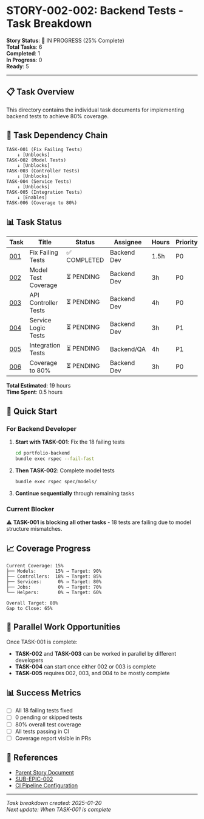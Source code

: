# STORY-002-002: Backend Tests - Task Breakdown

**Story Status**: 🔄 IN PROGRESS (25% Complete)  
**Total Tasks**: 6  
**Completed**: 1  
**In Progress**: 0  
**Ready**: 5  

---

## 📋 Task Overview

This directory contains the individual task documents for implementing backend tests to achieve 80% coverage.

## 🎯 Task Dependency Chain

```
TASK-001 (Fix Failing Tests) 
    ↓ [Unblocks]
TASK-002 (Model Tests)
    ↓ [Unblocks]
TASK-003 (Controller Tests)
    ↓ [Unblocks]
TASK-004 (Service Tests)
    ↓ [Unblocks]
TASK-005 (Integration Tests)
    ↓ [Enables]
TASK-006 (Coverage to 80%)
```

## 📊 Task Status

| Task | Title | Status | Assignee | Hours | Priority |
|------|-------|--------|----------|-------|----------|
| [001](./task-001-fix-failing-tests.md) | Fix Failing Tests | ✅ COMPLETED | Backend Dev | 1.5h | P0 |
| [002](./task-002-model-tests.md) | Model Test Coverage | ⏳ PENDING | Backend Dev | 3h | P0 |
| [003](./task-003-controller-tests.md) | API Controller Tests | ⏳ PENDING | Backend Dev | 4h | P0 |
| [004](./task-004-service-tests.md) | Service Logic Tests | ⏳ PENDING | Backend Dev | 3h | P1 |
| [005](./task-005-integration-tests.md) | Integration Tests | ⏳ PENDING | Backend/QA | 4h | P1 |
| [006](./task-006-coverage-improvement.md) | Coverage to 80% | ⏳ PENDING | Backend Dev | 3h | P0 |

**Total Estimated**: 19 hours  
**Time Spent**: 0.5 hours  

## 🚀 Quick Start

### For Backend Developer

1. **Start with TASK-001**: Fix the 18 failing tests
   ```bash
   cd portfolio-backend
   bundle exec rspec --fail-fast
   ```

2. **Then TASK-002**: Complete model tests
   ```bash
   bundle exec rspec spec/models/
   ```

3. **Continue sequentially** through remaining tasks

### Current Blocker

⚠️ **TASK-001 is blocking all other tasks** - 18 tests are failing due to model structure mismatches.

## 📈 Coverage Progress

```
Current Coverage: 15%
├── Models:       15% → Target: 90%
├── Controllers:  18% → Target: 85%
├── Services:      0% → Target: 80%
├── Jobs:          0% → Target: 70%
└── Helpers:       0% → Target: 60%

Overall Target: 80%
Gap to Close: 65%
```

## 🔄 Parallel Work Opportunities

Once TASK-001 is complete:
- **TASK-002** and **TASK-003** can be worked in parallel by different developers
- **TASK-004** can start once either 002 or 003 is complete
- **TASK-005** requires 002, 003, and 004 to be mostly complete

## 📊 Success Metrics

- [ ] All 18 failing tests fixed
- [ ] 0 pending or skipped tests
- [ ] 80% overall test coverage
- [ ] All tests passing in CI
- [ ] Coverage report visible in PRs

## 🔗 References

- [Parent Story Document](../story-002-002-backend-tests.md)
- [SUB-EPIC-002](../../sub-epic-002-testing-cicd.md)
- [CI Pipeline Configuration](../../../../.github/workflows/ci.yml)

---

*Task breakdown created: 2025-01-20*  
*Next update: When TASK-001 is complete*